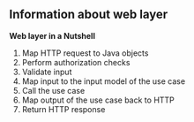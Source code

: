 ## Information about web layer

**Web layer in a Nutshell**

1. Map HTTP request to Java objects
2. Perform authorization checks
3. Validate input
4. Map input to the input model of the use case
5. Call the use case
6. Map output of the use case back to HTTP
7. Return HTTP response